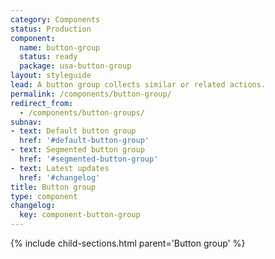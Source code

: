```yaml
---
category: Components
status: Production
component:
  name: button-group
  status: ready
  package: usa-button-group
layout: styleguide
lead: A button group collects similar or related actions.
permalink: /components/button-group/
redirect_from:
  - /components/button-groups/
subnav:
- text: Default button group
  href: '#default-button-group'
- text: Segmented button group
  href: '#segmented-button-group'
- text: Latest updates
  href: '#changelog'
title: Button group
type: component
changelog:
  key: component-button-group
---
```


{% include child-sections.html parent='Button group' %}
